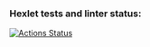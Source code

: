 ### Hexlet tests and linter status:
[![Actions Status](https://github.com/033baby/qa-auto-engineer-javascript-project-44/actions/workflows/hexlet-check.yml/badge.svg)](https://github.com/033baby/qa-auto-engineer-javascript-project-44/actions)
